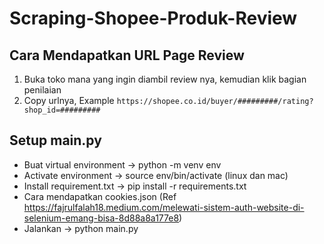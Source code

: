 # Scraping-Shopee-Produk-Review


## Cara Mendapatkan URL Page Review ##
1. Buka toko mana yang ingin diambil review nya, kemudian klik bagian penilaian
2. Copy urlnya, Example `https://shopee.co.id/buyer/#########/rating?shop_id=#########`

## Setup main.py ##

- Buat virtual environment -> python -m venv env
- Activate environment -> source env/bin/activate (linux dan mac)
- Install requirement.txt ->  pip install -r requirements.txt
- Cara mendapatkan cookies.json (Ref https://fajrulfalah18.medium.com/melewati-sistem-auth-website-di-selenium-emang-bisa-8d88a8a177e8)
- Jalankan -> python main.py
